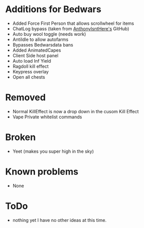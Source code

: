 # Additions for Bedwars
* Added Force First Person that allows scrollwheel for items
* ChatLog bypass (taken from [AnthonyIsntHere's](https://github.com/AnthonyIsntHere/anthonysrepository/blob/main/scripts/AntiChatLogger.lua) GitHub)
* Auto buy wool toggle (needs work)
* AntiIdle to allow autofarms
* Bypasses Bedwarsdata bans
* Added AnimatedCapes
* Client Side host panel
* Auto load Inf Yield
* Ragdoll kill effect
* Keypress overlay
* Open all chests

# Removed 
- Normal KillEffect is now a drop down in the cusom Kill Effect
- Vape Private whitelist commands

# Broken
* Yeet (makes you super high in the sky)

# Known problems
* None

# ToDo
* nothing yet I have no other ideas at this time.